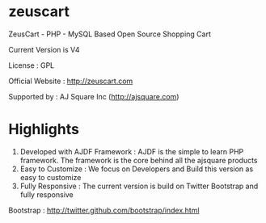 zeuscart
========

ZeusCart -  PHP - MySQL Based Open Source Shopping Cart

Current Version is V4

License : GPL

Official Website : http://zeuscart.com

Supported by : AJ Square Inc (http://ajsquare.com)


Highlights
==========

1. Developed with AJDF Framework : AJDF is the simple to learn PHP framework. The framework is the core behind all the ajsquare products
2. Easy to Customize : We focus on Developers and Build this version as easy to customize
3. Fully Responsive : The current version is build on Twitter Bootstrap and fully responsive

 Bootstrap : http://twitter.github.com/bootstrap/index.html 
 
